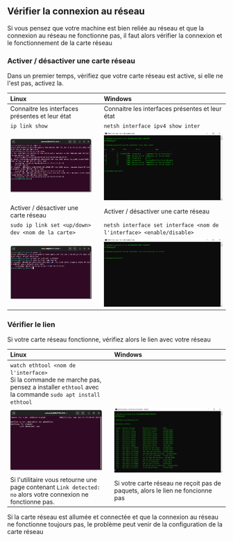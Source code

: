 ## Vérifier la connexion au réseau

Si vous pensez que votre machine est bien reliée au réseau et que la connexion au réseau ne fonctionne pas, il faut alors vérifier la connexion et le fonctionnement de la carte réseau


### Activer / désactiver une carte réseau

Dans un premier temps, vérifiez que votre carte réseau est active, si elle ne l'est pas, activez la.

|Linux||Windows|
|:-|-|:-|
|Connaitre les interfaces présentes et leur état||Connaitre les interfaces présentes et leur état|
|``ip link show``||``netsh interface ipv4 show inter``|
| ![capture d'écran terminal](/images/bash_linux_ip_link_show.png)||![capture d'écran terminal](/images/cmd_win_netsh_interface.png)|
|Activer / désactiver une carte réseau||Activer / désactiver une carte réseau|
|``sudo ip link set <up/down> dev <nom de la carte>``||``netsh interface set interface <nom de l'interface> <enable/disable>``|
|![capture d'écran terminal](/images/bash_linux_ip_link_set_up.png)||![capture d'écran terminal](/images/cmd_win_netsh_interface_enable.png)|


### Vérifier le lien

Si votre carte réseau fonctionne, vérifiez alors le lien avec votre réseau

|Linux||Windows|
|:-|-|:-|
|``watch ethtool <nom de l'interface>`` <br> Si la commande ne marche pas, pensez a installer ``ethtool`` avec la commande ``sudo apt install ethtool``|||
|![Caputre d'écran du terminal](/images/bash_linux_ethtool.png)||![capture d'écran du terminal](/images/cmd_win_netstat.png)|
|Si l'utilitaire vous retourne une page contenant ``Link detected: no`` alors votre connexion ne fonctionne pas.||Si votre carte réseau ne reçoit pas de paquets, alors le lien ne foncionne pas|

Si la carte réseau est allumée et connectée et que la connexion au réseau ne fonctionne toujours pas, le problème peut venir de la configuration de la carte réseau